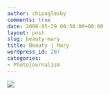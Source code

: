 ```yaml
---
author: chipoglesby
comments: true
date: 2008-05-29 00:58:00+00:00
layout: post
slug: beauty-mary
title: Beauty | Mary
wordpress_id: 207
categories:
- Photojournalism
---
```


[![](http://bp0.blogger.com/_GlcbreYSTwI/SD4AJ9h1GII/AAAAAAAAASs/xHE3xaLMmls/s400/mary.jpg)](http://bp0.blogger.com/_GlcbreYSTwI/SD4AJ9h1GII/AAAAAAAAASs/xHE3xaLMmls/s1600-h/mary.jpg)
